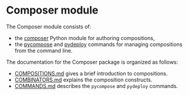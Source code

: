 <!--
#
# Licensed to the Apache Software Foundation (ASF) under one or more
# contributor license agreements.  See the NOTICE file distributed with
# this work for additional information regarding copyright ownership.
# The ASF licenses this file to You under the Apache License, Version 2.0
# (the "License"); you may not use this file except in compliance with
# the License.  You may obtain a copy of the License at
#
#     http://www.apache.org/licenses/LICENSE-2.0
#
# Unless required by applicable law or agreed to in writing, software
# distributed under the License is distributed on an "AS IS" BASIS,
# WITHOUT WARRANTIES OR CONDITIONS OF ANY KIND, either express or implied.
# See the License for the specific language governing permissions and
# limitations under the License.
#
-->

# Composer module

The Composer module consists of:
* the [composer](../src/composer) Python module for authoring compositions,
* the [pycompose](../src/pycompose) and [pydeploy](../src/pydeploy) commands for
  managing compositions from the command line.

The documentation for the Composer package is organized as follows:
- [COMPOSITIONS.md](COMPOSITIONS.md) gives a brief introduction to compositions.
- [COMBINATORS.md](COMBINATORS.md) explains the composition constructs.
- [COMMANDS.md](COMMANDS.md) describes the `pycompose` and `pydeploy` commands.
